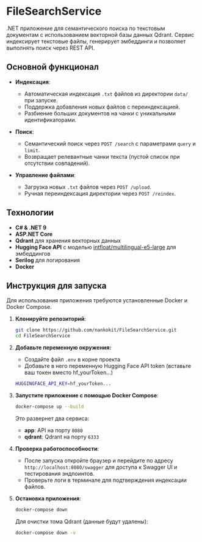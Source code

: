 # FileSearchService

.NET приложение для семантического поиска по текстовым документам с использованием векторной базы данных Qdrant. Сервис индексирует текстовые файлы, генерирует эмбеддинги и позволяет выполнять поиск через REST API.

## Основной функционал

- **Индексация**:
  - Автоматическая индексация `.txt` файлов из директории `data/` при запуске.
  - Поддержка добавления новых файлов с переиндексацией.
  - Разбиение больших документов на чанки с уникальными идентификаторами.

- **Поиск**:
  - Семантический поиск через `POST /search` с параметрами `query` и `limit`.
  - Возвращает релевантные чанки текста (пустой список при отсутствии совпадений).

- **Управление файлами**:
  - Загрузка новых `.txt` файлов через `POST /upload`.
  - Ручная переиндексация директории через `POST /reindex`.

## Технологии

- **C# & .NET 9**
- **ASP.NET Core**
- **Qdrant** для хранения векторных данных
- **Hugging Face API** с моделью [intfloat/multilingual-e5-large](https://huggingface.co/intfloat/multilingual-e5-large?inference_provider=hf-inference) для эмбеддингов
- **Serilog** для логирования
- **Docker**

## Инструкция для запуска

Для использования приложения требуются установленные Docker и Docker Compose.

1. **Клонируйте репозиторий**:
   ```bash
   git clone https://github.com/nankokit/FileSearchService.git
   cd FileSearchService
   ```

2. **Добавьте переменную окружения:**
   
   - Создайте файл `.env` в корне проекта
   - Добавьте в него переменную Hugging Face API token  (вставьте ваш токен вместо hf_yourToken...) 
   ```bash
   HUGGINGFACE_API_KEY=hf_yourToken...
   ```


3. **Запустите приложение с помощью Docker Compose**:
   ```bash
   docker-compose up --build
   ```
   Это развернет два сервиса:
   - **app**: API на порту `8080`
   - **qdrant**: Qdrant на порту `6333` 

4. **Проверка работоспособности**:
   - После запуска откройте браузер и перейдите по адресу `http://localhost:8080/swagger` для доступа к Swagger UI и тестирования эндпоинтов.
   - Проверьте логи в терминале для подтверждения индексации файлов.

5. **Остановка приложения**:
   ```bash
   docker-compose down
   ```
   Для очистки тома Qdrant (данные будут удалены):
   ```bash
   docker-compose down -v
   ```

   